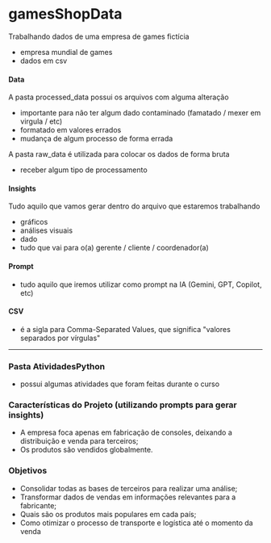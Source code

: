 # gamesShopData
Trabalhando dados de uma empresa de games fictícia 
- empresa mundial de games
- dados em csv

#### Data
A pasta processed_data possui os arquivos com alguma alteração
- importante para não ter algum dado contaminado (famatado / mexer em virgula / etc)
- formatado em valores errados
- mudança de algum processo de forma errada

A pasta raw_data é utilizada para colocar os dados de forma bruta
- receber algum tipo de processamento

#### Insights
Tudo aquilo que vamos gerar dentro do arquivo que estaremos trabalhando
- gráficos
- análises visuais
- dado
- tudo que vai para o(a) gerente / cliente / coordenador(a)

#### Prompt
- tudo aquilo que iremos utilizar como prompt na IA (Gemini, GPT, Copilot, etc)

#### CSV
- é a sigla para Comma-Separated Values, que significa "valores separados por vírgulas"

------------------------------------------------------------------------------------------------------------------

### Pasta AtividadesPython
- possui algumas atividades que foram feitas durante o curso 

### Características do Projeto (utilizando prompts para gerar insights)
- A empresa foca apenas em fabricação de consoles, deixando a distribuição e venda para terceiros;
- Os produtos são vendidos globalmente.

### Objetivos
- Consolidar todas as bases de terceiros para realizar uma análise;
- Transformar dados de vendas em informações relevantes para a fabricante;
- Quais são os produtos mais populares em cada país;
- Como otimizar o processo de transporte e logística até o momento da venda
